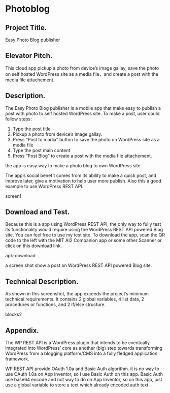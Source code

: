 # Photoblog

## Project Title. 
Easy Photo Blog publisher

## Elevator Pitch. 
This cloud app pickup a photo from device’s image gallay, save the photo on self hosted WordPress site as a media file，and create a post with the media file attachement.

## Description. 
The Easy Photo Blog publisher is a mobile app that make easy to publish a post with photo to self hosted WordPress site. To make a post, user could follow steps:

1. Type the post title
1. Pickup a photo from device’s image gallay.
1. Press “Post to madia” button to save the photo on WordPress site as a media file
1. Type the post main content
1. Press “Post Blog” to create a post with the media file attachement.

the app is easy way to make a photo blog to own WordPress site.

The app’s social benefit comes from its ability to make a quick post, and improve later, give a motivation to help user more publish. Also this a good example to use WordPress REST API.

screen1

## Download and Test. 
Because this is a app using WordPress REST API, the only way to fully test its functionality would require using the WordPress REST API powered Blog site. You can feel free to use my test site. To download the app, scan the QR code to the left with the MIT AI2 Companion app or some other Scanner or click on this download link.

apk-download

a screen shot show a post on WordPress REST API powered Blog site.


## Technical Description. 
As shown in this screenshot, the app exceeds the project’s minimum technical requirements. It contains 2 global variables, 4 list data, 2 procedures or functions, and 2 if/else structure.

blocks2

## Appendix.

The WP REST API is a WordPress plugin that intends to be eventually integrated into WordPress’ core as another (big) step towards transforming WordPress from a blogging platform/CMS into a fully fledged application framework.

WP REST API provide OAuth 1.0a and Basic Auth algorithm. it is no way to use OAuth 1.0a on App Inventor, so I use Basic Auth on this app. Basic Auth use base64 encode and not way to do on App Inventor, so on this app, just use a global variable to store a text which already encoded auth text.
